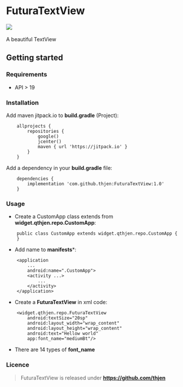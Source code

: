 ﻿# FuturaTextView
<img src="https://lh4.googleusercontent.com/n4Kg9xDg1E_vMH_XlSVIFJqLyJXwxTKbeUKHizgvCP0j_-JRqeNOFSDeBEKWAlMXuE65sWBZf5aQHR9X-bjL=w1320-h605-rw"/></br>
</br>
A beautiful TextView

## Getting started
### Requirements 
- API > 19
### Installation
Add maven jitpack.io to **build.gradle** (Project):
```
	allprojects {  
		repositories {  
			google()  
			jcenter()  
			maven { url 'https://jitpack.io' }  
		}
	}
 ```

Add a dependency in your **build.gradle** file:
```
	dependencies {   
		implementation 'com.github.thjen:FuturaTextView:1.0'  
	}
```
### Usage
- Create a CustomApp class extends from **widget.qthjen.repo.CustomApp**:
```
	public class CustomApp extends widget.qthjen.repo.CustomApp {  
	}
```
- Add name to **manifests***:
```
	<application  
		...  
		android:name=".CustomApp">  
		<activity ...>  
			...
		</activity>  
	</application>
```
- Create a **FuturaTextView** in xml code:
```
	<widget.qthjen.repo.FuturaTextView  
		android:textSize="20sp"  
		android:layout_width="wrap_content"  
		android:layout_height="wrap_content"  
		android:text="Hellow world"  
		app:font_name="mediumBt"/>
```
- There are 14 types of **font_name**
### Licence
> FuturaTextView is released under **https://github.com/thjen**

